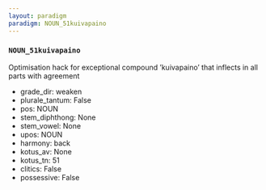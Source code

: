 ```yaml
---
layout: paradigm
paradigm: NOUN_51kuivapaino
---
```

### ` NOUN_51kuivapaino `

Optimisation hack for exceptional compound ’kuivapaino’ that inflects in all parts with agreement
* grade_dir: weaken
* plurale_tantum: False
* pos: NOUN
* stem_diphthong: None
* stem_vowel: None
* upos: NOUN
* harmony: back
* kotus_av: None
* kotus_tn: 51
* clitics: False
* possessive: False

